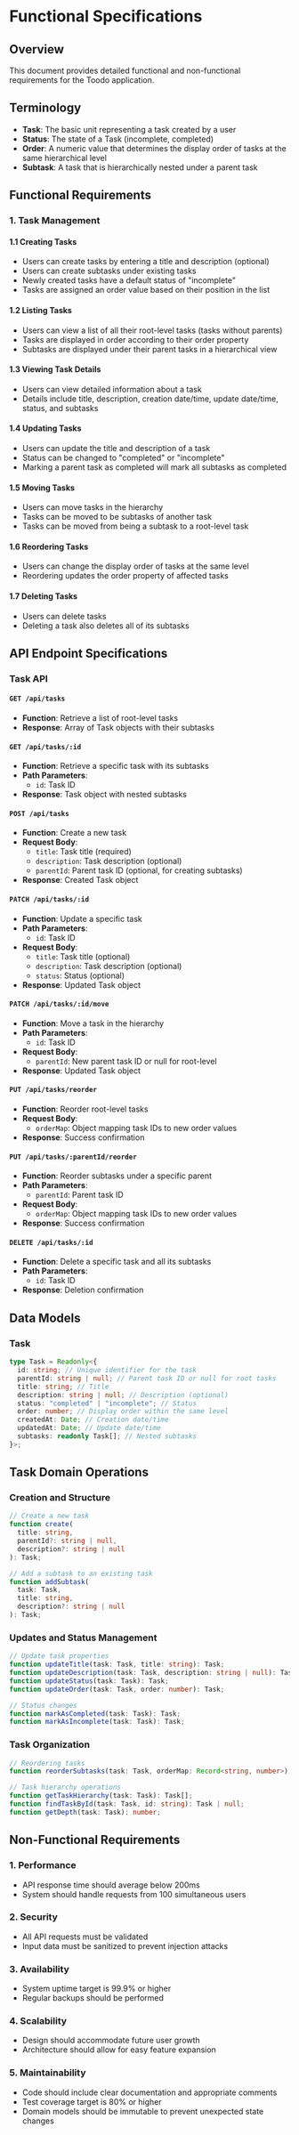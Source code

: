 # Functional Specifications

## Overview

This document provides detailed functional and non-functional requirements for the Toodo application.

## Terminology

- **Task**: The basic unit representing a task created by a user
- **Status**: The state of a Task (incomplete, completed)
- **Order**: A numeric value that determines the display order of tasks at the same hierarchical level
- **Subtask**: A task that is hierarchically nested under a parent task

## Functional Requirements

### 1. Task Management

#### 1.1 Creating Tasks

- Users can create tasks by entering a title and description (optional)
- Users can create subtasks under existing tasks
- Newly created tasks have a default status of "incomplete"
- Tasks are assigned an order value based on their position in the list

#### 1.2 Listing Tasks

- Users can view a list of all their root-level tasks (tasks without parents)
- Tasks are displayed in order according to their order property
- Subtasks are displayed under their parent tasks in a hierarchical view

#### 1.3 Viewing Task Details

- Users can view detailed information about a task
- Details include title, description, creation date/time, update date/time, status, and subtasks

#### 1.4 Updating Tasks

- Users can update the title and description of a task
- Status can be changed to "completed" or "incomplete"
- Marking a parent task as completed will mark all subtasks as completed

#### 1.5 Moving Tasks

- Users can move tasks in the hierarchy
- Tasks can be moved to be subtasks of another task
- Tasks can be moved from being a subtask to a root-level task

#### 1.6 Reordering Tasks

- Users can change the display order of tasks at the same level
- Reordering updates the order property of affected tasks

#### 1.7 Deleting Tasks

- Users can delete tasks
- Deleting a task also deletes all of its subtasks

## API Endpoint Specifications

### Task API

#### `GET /api/tasks`

- **Function**: Retrieve a list of root-level tasks
- **Response**: Array of Task objects with their subtasks

#### `GET /api/tasks/:id`

- **Function**: Retrieve a specific task with its subtasks
- **Path Parameters**:
  - `id`: Task ID
- **Response**: Task object with nested subtasks

#### `POST /api/tasks`

- **Function**: Create a new task
- **Request Body**:
  - `title`: Task title (required)
  - `description`: Task description (optional)
  - `parentId`: Parent task ID (optional, for creating subtasks)
- **Response**: Created Task object

#### `PATCH /api/tasks/:id`

- **Function**: Update a specific task
- **Path Parameters**:
  - `id`: Task ID
- **Request Body**:
  - `title`: Task title (optional)
  - `description`: Task description (optional)
  - `status`: Status (optional)
- **Response**: Updated Task object

#### `PATCH /api/tasks/:id/move`

- **Function**: Move a task in the hierarchy
- **Path Parameters**:
  - `id`: Task ID
- **Request Body**:
  - `parentId`: New parent task ID or null for root-level
- **Response**: Updated Task object

#### `PUT /api/tasks/reorder`

- **Function**: Reorder root-level tasks
- **Request Body**:
  - `orderMap`: Object mapping task IDs to new order values
- **Response**: Success confirmation

#### `PUT /api/tasks/:parentId/reorder`

- **Function**: Reorder subtasks under a specific parent
- **Path Parameters**:
  - `parentId`: Parent task ID
- **Request Body**:
  - `orderMap`: Object mapping task IDs to new order values
- **Response**: Success confirmation

#### `DELETE /api/tasks/:id`

- **Function**: Delete a specific task and all its subtasks
- **Path Parameters**:
  - `id`: Task ID
- **Response**: Deletion confirmation

## Data Models

### Task

```typescript
type Task = Readonly<{
  id: string; // Unique identifier for the task
  parentId: string | null; // Parent task ID or null for root tasks
  title: string; // Title
  description: string | null; // Description (optional)
  status: "completed" | "incomplete"; // Status
  order: number; // Display order within the same level
  createdAt: Date; // Creation date/time
  updatedAt: Date; // Update date/time
  subtasks: readonly Task[]; // Nested subtasks
}>;
```

## Task Domain Operations

### Creation and Structure

```typescript
// Create a new task
function create(
  title: string,
  parentId?: string | null,
  description?: string | null
): Task;

// Add a subtask to an existing task
function addSubtask(
  task: Task,
  title: string,
  description?: string | null
): Task;
```

### Updates and Status Management

```typescript
// Update task properties
function updateTitle(task: Task, title: string): Task;
function updateDescription(task: Task, description: string | null): Task;
function updateStatus(task: Task): Task;
function updateOrder(task: Task, order: number): Task;

// Status changes
function markAsCompleted(task: Task): Task;
function markAsIncomplete(task: Task): Task;
```

### Task Organization

```typescript
// Reordering tasks
function reorderSubtasks(task: Task, orderMap: Record<string, number>): Task;

// Task hierarchy operations
function getTaskHierarchy(task: Task): Task[];
function findTaskById(task: Task, id: string): Task | null;
function getDepth(task: Task): number;
```

## Non-Functional Requirements

### 1. Performance

- API response time should average below 200ms
- System should handle requests from 100 simultaneous users

### 2. Security

- All API requests must be validated
- Input data must be sanitized to prevent injection attacks

### 3. Availability

- System uptime target is 99.9% or higher
- Regular backups should be performed

### 4. Scalability

- Design should accommodate future user growth
- Architecture should allow for easy feature expansion

### 5. Maintainability

- Code should include clear documentation and appropriate comments
- Test coverage target is 80% or higher
- Domain models should be immutable to prevent unexpected state changes
